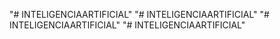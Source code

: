 "# INTELIGENCIAARTIFICIAL" 
"# INTELIGENCIAARTIFICIAL" 
"# INTELIGENCIAARTIFICIAL" 
"# INTELIGENCIAARTIFICIAL" 
